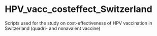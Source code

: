 # HPV_vacc_costeffect_Switzerland
Scripts used for the study on cost-effectiveness of HPV vaccination in Switzerland (quadri- and nonavalent vaccine)

